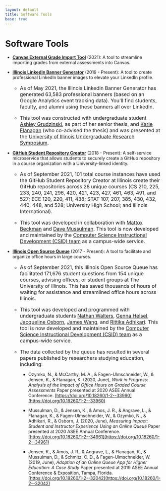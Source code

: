 ```yaml
---
layout: default
title: Software Tools
base: true
---
```


<style>
ul p {
  margin-bottom: 0px;
}

ul li {
  margin-bottom: 10px;
}

ul li ul li {
  margin-bottom: 3px;
  font-size: 16px;
}

ul li ul li ul li {
  margin-bottom: 0px;
  font-size: 14px;
}

</style>

# Software Tools


- **[Canvas External Grade Import Tool](/tools/Canvas-External-Grade-Import-Tool/)** (2021): A tool to streamline importing grades from external assessments into Canvas.


- **[Illinois LinkedIn Banner Generator](https://d7.cs.illinois.edu/projects/linkedin-banner-image/generate/)** (2019 - Present): A tool to create professional LinkedIn banner images to elevate your LinkedIn profile.

    * As of May 2021, the Illinois LinkedIn Banner Generator has generated 63,583 professional banners (based on an Google Analytics event tracking data).  You'll find students, faculty, and alumni using these banners all over LinkedIn.

    * This tool was constructed with undergraduate student [Ashley Grudzinski](https://www.linkedin.com/in/ashley-grudzinski-7b5673172/), as part of her senior thesis, and [Karle Flanagan](https://kflan.stat.illinois.edu/) (who co-advised the thesis) and was presented at the [University of Illinois Undergraduate Research Symposium](https://undergradresearch.illinois.edu/symposium.html).


- **[GitHub Student Repository Creator](https://github.com/illinois/github-repo-creator)** (2018 - Present): A self-service microservice that allows students to securely create a GitHub repository in a course organization with a University-linked identity.

    * As of September 2021, 101 total course instances have used the GitHub Student Repository Creator at Illinois create their GitHub repositories across 28 unique courses (CS 210, 225, 233, 240, 241, 296, 420, 421, 423, 427, 461, 463, 491, and 527; ECE 120, 220, 411, 438; STAT 107, 207, 385, 430, 432, 440, 448, and 528; University High School; and Illinois International).

    * This tool was developed in collaboration with [Mattox Beckman](https://cs.illinois.edu/about/people/faculty/mattox) and [Dave Mussulman](https://grainger.illinois.edu/about/directory/faculty/mussulma).  This tool is now developed and maintained by the [Computer Science Instructional Development (CSID) team](https://cs.illinois.edu/about/people/staff/instructional-development-team) as a campus-wide service.


- **[Illinois Open Source Queue](https://queue.illinois.edu/)** (2017 - Present): A tool to facilitate and organize office hours in large courses.

    * As of September 2021, this Illinois Open Source Queue has facilitated 171,676 student questions from 154 unique courses, advising offices, or student groups at The University of Illinois.  This has saved thousands of hours of waiting for assistance and streamlined office hours across Illinois.

    * This tool was developed and programmed with undergraduate students [Nathan Walters](https://github.com/nwalters512), [Genna Helsel](https://github.com/genevievehelsel), [Jacqueline Osborn](https://github.com/jackieo5023), [James Wang](https://github.com/james9909), and [Rittika Adhikari](https://github.com/rittikaadhikari).  This tool is now developed and maintained by the [Computer Science Instructional Development (CSID) team](https://cs.illinois.edu/about/people/staff/instructional-development-team) as a campus-wide service.

    * The data collected by the queue has resulted in several papers published by researchers studying education, including:

        - Ozymko, N., & McCarthy, M. A., & Fagen-Ulmschneider, W., & Jensen, K., & Flanagan, K. (2020, June), *Work in Progress: Analysis of the Impact of Office Hours on Graded Course Assessments* Paper presented at 2020 ASEE Annual Conference. [https://doi.org/10.18260/1-2--33960](https://doi.org/10.18260/1-2--33960)

        - Mussulman, D., & Jensen, K., & Amos, J. R., & Angrave, L., & Flanagan, K., & Fagen-Ulmschneider, W., & Ozymko, N., & Adhikari, R., & Osborn, J. (2020, June), *Measuring Impact: Student and Instructor Experience Using an Online Queue* Paper presented at 2020 ASEE Annual Conference. [https://doi.org/10.18260/1-2--34961](https://doi.org/10.18260/1-2--34961)

        - Jensen, K., & Amos, J. R., & Angrave, L., & Flanagan, K., & Mussulman, D., & Schmitz, C. D., & Fagen-Ulmschneider, W. (2019, June), *Adoption of an Online Queue App for Higher Education: A Case Study* Paper presented at 2019 ASEE Annual Conference & Exposition, Tampa, Florida. [https://doi.org/10.18260/1-2--32042](https://doi.org/10.18260/1-2--32042)





